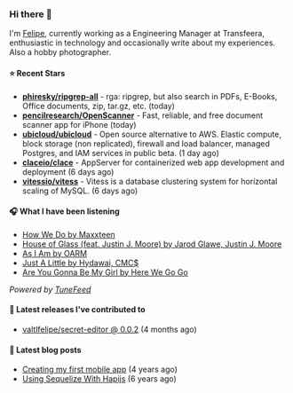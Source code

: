 ### Hi there 👋

I'm [Felipe](https://felipevm.com), currently working as a Engineering Manager at Transfeera, enthusiastic in technology and occasionally write about my experiences. Also a hobby photographer.

#### ⭐ Recent Stars
- **[phiresky/ripgrep-all](https://github.com/phiresky/ripgrep-all)** - rga: ripgrep, but also search in PDFs, E-Books, Office documents, zip, tar.gz, etc. (today)
- **[pencilresearch/OpenScanner](https://github.com/pencilresearch/OpenScanner)** - Fast, reliable, and free document scanner app for iPhone (today)
- **[ubicloud/ubicloud](https://github.com/ubicloud/ubicloud)** - Open source alternative to AWS. Elastic compute, block storage (non replicated), firewall and load balancer, managed Postgres, and IAM services in public beta. (1 day ago)
- **[claceio/clace](https://github.com/claceio/clace)** - AppServer for containerized web app development and deployment (6 days ago)
- **[vitessio/vitess](https://github.com/vitessio/vitess)** - Vitess is a database clustering system for horizontal scaling of MySQL. (6 days ago)

#### 🎧 What I have been listening
- [How We Do by Maxxteen](https://open.spotify.com/track/1qM44i3fF16l7vVgMIrzhn)
- [House of Glass (feat. Justin J. Moore) by Jarod Glawe, Justin J. Moore](https://open.spotify.com/track/67m5pQd4eeJD4dnbIJVmRz)
- [As I Am by OARM](https://open.spotify.com/track/4y3R2vkOUBtIHolh1GG8up)
- [Just A Little by Hydawai, CMC$](https://open.spotify.com/track/7syg0s6LG9GLGH3kkUZZOq)
- [Are You Gonna Be My Girl by Here We Go Go](https://open.spotify.com/track/60ssdXx3BqAWKuTbQJ6wVZ)

_Powered by [TuneFeed](https://tunefeed.app?ref=valtlfelipe-gh-profile)_ 

#### 🚀 Latest releases I've contributed to


- [valtlfelipe/secret-editor @ 0.0.2](https://github.com/valtlfelipe/secret-editor/releases/tag/0.0.2) (4 months ago)

#### 📄 Latest blog posts
- [Creating my first mobile app](https://felipevm.com/posts/creating-my-first-mobile-app/) (4 years ago)
- [Using Sequelize With Hapijs](https://felipevm.com/posts/using-sequelize-with-hapijs/) (6 years ago)
